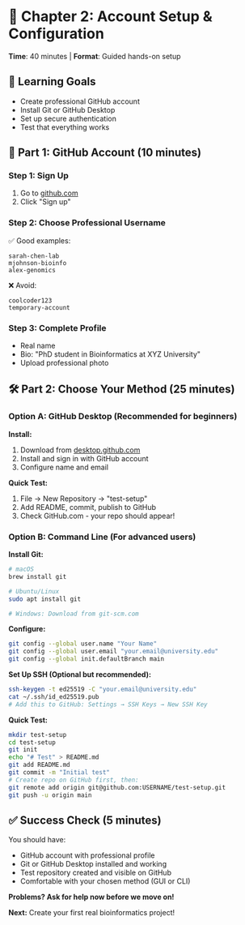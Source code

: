 # 🚀 Chapter 2: Account Setup & Configuration

**Time**: 40 minutes | **Format**: Guided hands-on setup

## 🎯 Learning Goals
- Create professional GitHub account
- Install Git or GitHub Desktop
- Set up secure authentication
- Test that everything works

## 📝 Part 1: GitHub Account (10 minutes)

### Step 1: Sign Up
1. Go to [github.com](https://github.com)
2. Click "Sign up"

### Step 2: Choose Professional Username

✅ Good examples:
```
sarah-chen-lab
mjohnson-bioinfo
alex-genomics
```
❌ Avoid:
```
coolcoder123
temporary-account
```

### Step 3: Complete Profile
- Real name
- Bio: "PhD student in Bioinformatics at XYZ University"
- Upload professional photo

## 🛠️ Part 2: Choose Your Method (25 minutes)

### Option A: GitHub Desktop (Recommended for beginners)

**Install:**
1. Download from [desktop.github.com](https://desktop.github.com)
2. Install and sign in with GitHub account
3. Configure name and email

**Quick Test:**
1. File → New Repository → "test-setup"
2. Add README, commit, publish to GitHub
3. Check GitHub.com - your repo should appear!

### Option B: Command Line (For advanced users)

**Install Git:**
```bash
# macOS
brew install git

# Ubuntu/Linux  
sudo apt install git

# Windows: Download from git-scm.com
```

**Configure:**
```bash
git config --global user.name "Your Name"
git config --global user.email "your.email@university.edu"
git config --global init.defaultBranch main
```

**Set Up SSH (Optional but recommended):**
```bash
ssh-keygen -t ed25519 -C "your.email@university.edu"
cat ~/.ssh/id_ed25519.pub
# Add this to GitHub: Settings → SSH Keys → New SSH Key
```

**Quick Test:**
```bash
mkdir test-setup
cd test-setup
git init
echo "# Test" > README.md
git add README.md
git commit -m "Initial test"
# Create repo on GitHub first, then:
git remote add origin git@github.com:USERNAME/test-setup.git
git push -u origin main
```

## ✅ Success Check (5 minutes)
You should have:
- GitHub account with professional profile
- Git or GitHub Desktop installed and working
- Test repository created and visible on GitHub
- Comfortable with your chosen method (GUI or CLI)

**Problems? Ask for help now before we move on!**

**Next:** Create your first real bioinformatics project!
